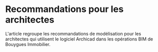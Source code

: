 # Recommandations pour les architectes

L'article regroupe les recommandations de modélisation pour les architectes qui utilisent le logiciel Archicad dans les opérations BIM de Bouygues Immobilier.

